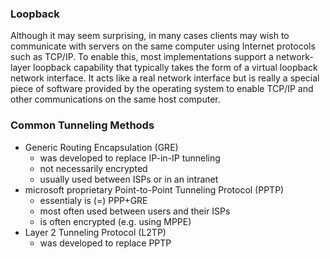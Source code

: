 ### Loopback
Although it may seem surprising, in many cases clients may wish to communicate with servers on the same computer using Internet protocols such as TCP/IP. To enable this, most implementations support a network-layer loopback capability that typically takes the form of a virtual loopback network interface. It acts like a real network interface but is really a special piece of software provided by the operating system to enable TCP/IP and other communications on the same host computer.

### Common Tunneling Methods
* Generic Routing Encapsulation (GRE)
	* was developed to replace IP-in-IP tunneling
	* not necessarily encrypted
	* usually used between ISPs or in an intranet
* microsoft proprietary Point-to-Point Tunneling Protocol (PPTP)
	* essentialy is (=) PPP+GRE
	* most often used between users and their ISPs
	* is often encrypted (e.g. using MPPE)
* Layer 2 Tunneling Protocol (L2TP)
	* was developed to replace PPTP
